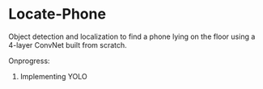 # Locate-Phone

Object detection and localization to find a phone lying on the floor using a 4-layer ConvNet built from scratch.

Onprogress:
1. Implementing YOLO


